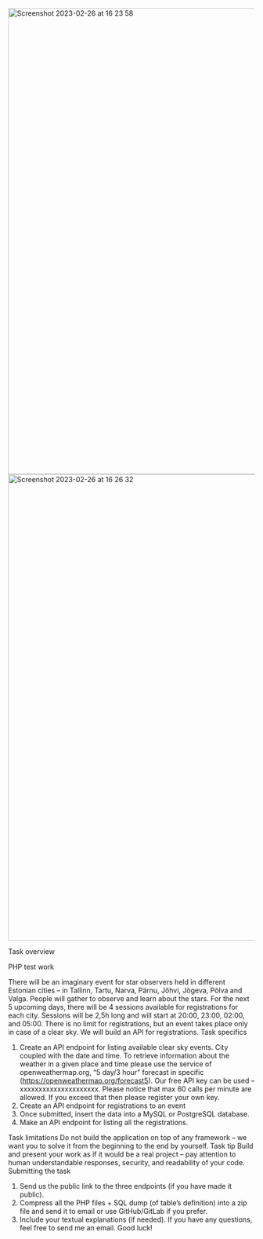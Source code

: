 <img width="950" alt="Screenshot 2023-02-26 at 16 23 58" src="https://user-images.githubusercontent.com/110186971/221416445-01797035-7676-42ea-afc8-670b1b3f6136.png">

<img width="950" alt="Screenshot 2023-02-26 at 16 26 32" src="https://user-images.githubusercontent.com/110186971/221416582-ca668b87-6741-4127-ac37-6685cfa43ef5.png">


Task overview

PHP test work

There will be an imaginary event for star observers held in different Estonian cities – in
Tallinn, Tartu, Narva, Pärnu, Jõhvi, Jõgeva, Põlva and Valga. People will gather to observe and learn about the stars.
For the next 5 upcoming days, there will be 4 sessions available for registrations for each city. Sessions will be 2,5h long and will start at 20:00, 23:00, 02:00, and 05:00. There is no limit for registrations, but an event takes place only in case of a clear sky.
We will build an API for registrations.
Task specifics
1. Create an API endpoint for listing available clear sky events. City coupled with the date and time.
To retrieve information about the weather in a given place and time please use the service of openweathermap.org, “5 day/3 hour” forecast in specific (https://openweathermap.org/forecast5). Our free API key can be used – xxxxxxxxxxxxxxxxxxxxx. Please notice that max 60 calls per minute are allowed. If you exceed that then please register your own key.
2. Create an API endpoint for registrations to an event
3. Once submitted, insert the data into a MySQL or PostgreSQL database.
4. Make an API endpoint for listing all the registrations.
           
Task limitations
Do not build the application on top of any framework – we want you to solve it from the beginning to the end by yourself.
Task tip
Build and present your work as if it would be a real project – pay attention to human understandable responses, security, and readability of your code.
Submitting the task

1. Send us the public link to the three endpoints (if you have made it public).
2. Compress all the PHP files + SQL dump (of table’s definition) into a zip file and send it to email or use GitHub/GitLab if you prefer.
3. Include your textual explanations (if needed).
If you have any questions, feel free to send me an email. Good luck!

